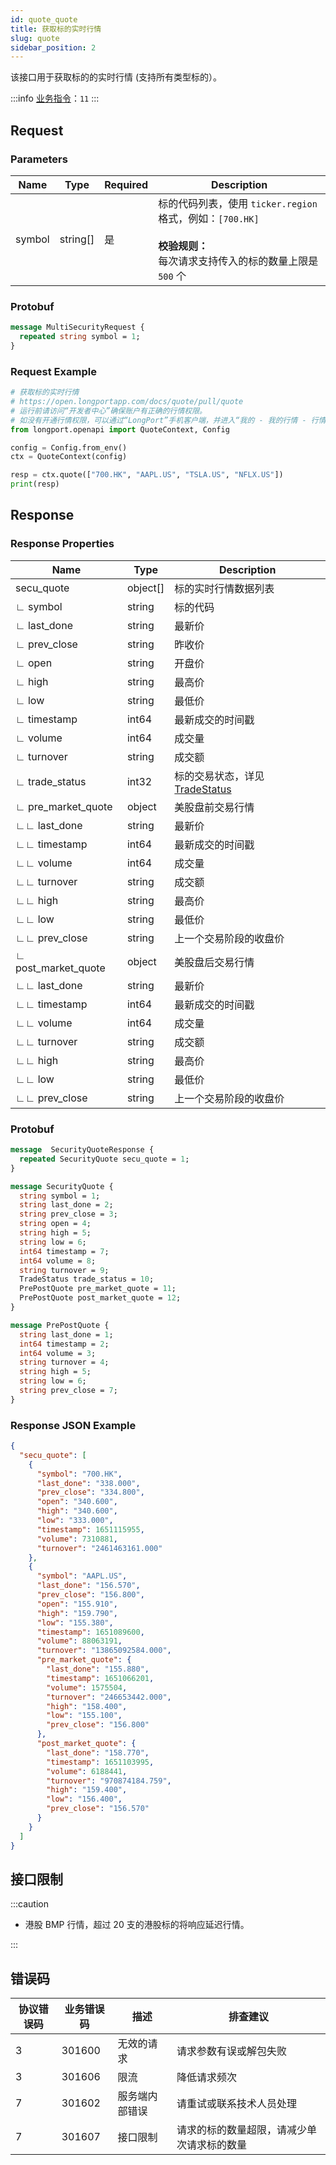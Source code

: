 ```yaml
---
id: quote_quote
title: 获取标的实时行情
slug: quote
sidebar_position: 2
---
```


该接口用于获取标的的实时行情 (支持所有类型标的）。

:::info
[业务指令](../../socket/biz-command)：`11`
:::

## Request

### Parameters

| Name   | Type     | Required | Description                                                                                                                     |
|--------|----------|----------|---------------------------------------------------------------------------------------------------------------------------------|
| symbol | string[] | 是       | 标的代码列表，使用 `ticker.region` 格式，例如：`[700.HK]` <br /><br />**校验规则：**<br />每次请求支持传入的标的数量上限是 `500` 个 |

### Protobuf

```protobuf
message MultiSecurityRequest {
  repeated string symbol = 1;
}
```

### Request Example

```python
# 获取标的实时行情
# https://open.longportapp.com/docs/quote/pull/quote
# 运行前请访问“开发者中心”确保账户有正确的行情权限。
# 如没有开通行情权限，可以通过“LongPort”手机客户端，并进入“我的 - 我的行情 - 行情商城”购买开通行情权限。
from longport.openapi import QuoteContext, Config

config = Config.from_env()
ctx = QuoteContext(config)

resp = ctx.quote(["700.HK", "AAPL.US", "TSLA.US", "NFLX.US"])
print(resp)
```

## Response

### Response Properties

| Name                | Type     | Description                                                        |
|---------------------|----------|--------------------------------------------------------------------|
| secu_quote          | object[] | 标的实时行情数据列表                                               |
| ∟ symbol            | string   | 标的代码                                                           |
| ∟ last_done         | string   | 最新价                                                             |
| ∟ prev_close        | string   | 昨收价                                                             |
| ∟ open              | string   | 开盘价                                                             |
| ∟ high              | string   | 最高价                                                             |
| ∟ low               | string   | 最低价                                                             |
| ∟ timestamp         | int64    | 最新成交的时间戳                                                   |
| ∟ volume            | int64    | 成交量                                                             |
| ∟ turnover          | string   | 成交额                                                             |
| ∟ trade_status      | int32    | 标的交易状态，详见 [TradeStatus](../objects#tradestatus---交易状态) |
| ∟ pre_market_quote  | object   | 美股盘前交易行情                                                   |
| ∟∟ last_done        | string   | 最新价                                                             |
| ∟∟ timestamp        | int64    | 最新成交的时间戳                                                   |
| ∟∟ volume           | int64    | 成交量                                                             |
| ∟∟ turnover         | string   | 成交额                                                             |
| ∟∟ high             | string   | 最高价                                                             |
| ∟∟ low              | string   | 最低价                                                             |
| ∟∟ prev_close       | string   | 上一个交易阶段的收盘价                                             |
| ∟ post_market_quote | object   | 美股盘后交易行情                                                   |
| ∟∟ last_done        | string   | 最新价                                                             |
| ∟∟ timestamp        | int64    | 最新成交的时间戳                                                   |
| ∟∟ volume           | int64    | 成交量                                                             |
| ∟∟ turnover         | string   | 成交额                                                             |
| ∟∟ high             | string   | 最高价                                                             |
| ∟∟ low              | string   | 最低价                                                             |
| ∟∟ prev_close       | string   | 上一个交易阶段的收盘价                                             |

### Protobuf

```protobuf
message  SecurityQuoteResponse {
  repeated SecurityQuote secu_quote = 1;
}

message SecurityQuote {
  string symbol = 1;
  string last_done = 2;
  string prev_close = 3;
  string open = 4;
  string high = 5;
  string low = 6;
  int64 timestamp = 7;
  int64 volume = 8;
  string turnover = 9;
  TradeStatus trade_status = 10;
  PrePostQuote pre_market_quote = 11;
  PrePostQuote post_market_quote = 12;
}

message PrePostQuote {
  string last_done = 1;
  int64 timestamp = 2;
  int64 volume = 3;
  string turnover = 4;
  string high = 5;
  string low = 6;
  string prev_close = 7;
}
```

### Response JSON Example

```json
{
  "secu_quote": [
    {
      "symbol": "700.HK",
      "last_done": "338.000",
      "prev_close": "334.800",
      "open": "340.600",
      "high": "340.600",
      "low": "333.000",
      "timestamp": 1651115955,
      "volume": 7310881,
      "turnover": "2461463161.000"
    },
    {
      "symbol": "AAPL.US",
      "last_done": "156.570",
      "prev_close": "156.800",
      "open": "155.910",
      "high": "159.790",
      "low": "155.380",
      "timestamp": 1651089600,
      "volume": 88063191,
      "turnover": "13865092584.000",
      "pre_market_quote": {
        "last_done": "155.880",
        "timestamp": 1651066201,
        "volume": 1575504,
        "turnover": "246653442.000",
        "high": "158.400",
        "low": "155.100",
        "prev_close": "156.800"
      },
      "post_market_quote": {
        "last_done": "158.770",
        "timestamp": 1651103995,
        "volume": 6188441,
        "turnover": "970874184.759",
        "high": "159.400",
        "low": "156.400",
        "prev_close": "156.570"
      }
    }
  ]
}
```

## 接口限制

:::caution

- 港股 BMP 行情，超过 20 支的港股标的将响应延迟行情。

:::

## 错误码

| 协议错误码 | 业务错误码 | 描述           | 排查建议                                  |
|------------|------------|--------------|---------------------------------------|
| 3          | 301600     | 无效的请求     | 请求参数有误或解包失败                    |
| 3          | 301606     | 限流           | 降低请求频次                              |
| 7          | 301602     | 服务端内部错误 | 请重试或联系技术人员处理                  |
| 7          | 301607     | 接口限制       | 请求的标的数量超限，请减少单次请求标的数量 |
